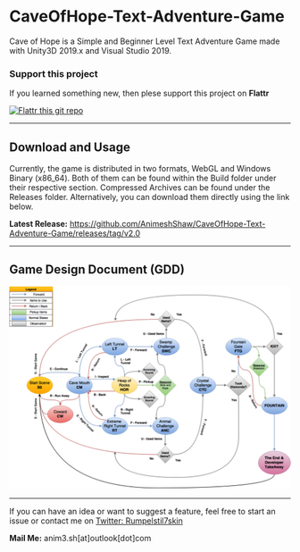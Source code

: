 # CaveOfHope-Text-Adventure-Game
Cave of Hope is a Simple and Beginner Level Text Adventure Game made with Unity3D 2019.x and Visual Studio 2019. 

### Support this project

If you learned something new, then plese support this project on **Flattr**

[![Flattr this git repo](http://api.flattr.com/button/flattr-badge-large.png)](https://flattr.com/@AnimeshShaw) 

---

## Download and Usage

Currently, the game is distributed in two formats, WebGL and Windows Binary (x86_64). Both of them can be found within the Build folder under their respective section. Compressed Archives can be found under the Releases folder. Alternatively, you can download them directly using the link below. 

**Latest Release:** https://github.com/AnimeshShaw/CaveOfHope-Text-Adventure-Game/releases/tag/v2.0

---

## Game Design Document (GDD)

![CaveOfHope-GDD](GameDesignDocument-GDD/CaveOfHope-GDD-Final.png)

---

If you can have an idea or want to suggest a feature, feel free to start an issue or contact me on [Twitter: Rumpelstil7skin](https://twitter.com/Rumpelstil7skin)

__Mail Me:__ anim3.sh[at]outlook[dot]com
